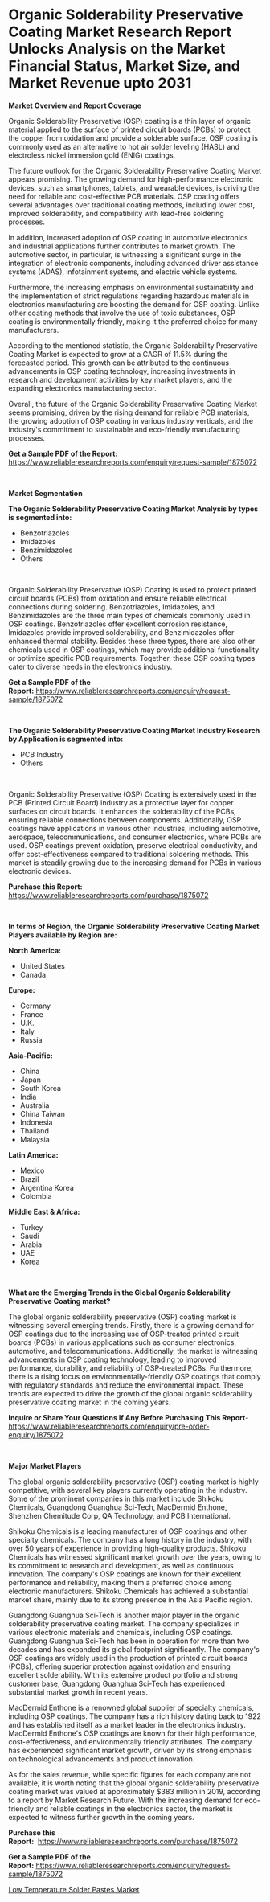 <p><h1>Organic Solderability Preservative Coating Market Research Report Unlocks Analysis on the Market Financial Status, Market Size, and Market Revenue upto 2031</h1></p><p><strong>Market Overview and Report Coverage</strong></p>
<p><p>Organic Solderability Preservative (OSP) coating is a thin layer of organic material applied to the surface of printed circuit boards (PCBs) to protect the copper from oxidation and provide a solderable surface. OSP coating is commonly used as an alternative to hot air solder leveling (HASL) and electroless nickel immersion gold (ENIG) coatings.</p><p>The future outlook for the Organic Solderability Preservative Coating Market appears promising. The growing demand for high-performance electronic devices, such as smartphones, tablets, and wearable devices, is driving the need for reliable and cost-effective PCB materials. OSP coating offers several advantages over traditional coating methods, including lower cost, improved solderability, and compatibility with lead-free soldering processes.</p><p>In addition, increased adoption of OSP coating in automotive electronics and industrial applications further contributes to market growth. The automotive sector, in particular, is witnessing a significant surge in the integration of electronic components, including advanced driver assistance systems (ADAS), infotainment systems, and electric vehicle systems.</p><p>Furthermore, the increasing emphasis on environmental sustainability and the implementation of strict regulations regarding hazardous materials in electronics manufacturing are boosting the demand for OSP coating. Unlike other coating methods that involve the use of toxic substances, OSP coating is environmentally friendly, making it the preferred choice for many manufacturers.</p><p>According to the mentioned statistic, the Organic Solderability Preservative Coating Market is expected to grow at a CAGR of 11.5% during the forecasted period. This growth can be attributed to the continuous advancements in OSP coating technology, increasing investments in research and development activities by key market players, and the expanding electronics manufacturing sector.</p><p>Overall, the future of the Organic Solderability Preservative Coating Market seems promising, driven by the rising demand for reliable PCB materials, the growing adoption of OSP coating in various industry verticals, and the industry's commitment to sustainable and eco-friendly manufacturing processes.</p></p>
<p><strong>Get a Sample PDF of the Report:</strong> <a href="https://www.reliableresearchreports.com/enquiry/request-sample/1875072">https://www.reliableresearchreports.com/enquiry/request-sample/1875072</a></p>
<p>&nbsp;</p>
<p><strong>Market Segmentation</strong></p>
<p><strong>The Organic Solderability Preservative Coating Market Analysis by types is segmented into:</strong></p>
<p><ul><li>Benzotriazoles</li><li>Imidazoles</li><li>Benzimidazoles</li><li>Others</li></ul></p>
<p>&nbsp;</p>
<p><p>Organic Solderability Preservative (OSP) Coating is used to protect printed circuit boards (PCBs) from oxidation and ensure reliable electrical connections during soldering. Benzotriazoles, Imidazoles, and Benzimidazoles are the three main types of chemicals commonly used in OSP coatings. Benzotriazoles offer excellent corrosion resistance, Imidazoles provide improved solderability, and Benzimidazoles offer enhanced thermal stability. Besides these three types, there are also other chemicals used in OSP coatings, which may provide additional functionality or optimize specific PCB requirements. Together, these OSP coating types cater to diverse needs in the electronics industry.</p></p>
<p><strong>Get a Sample PDF of the Report:</strong>&nbsp;<a href="https://www.reliableresearchreports.com/enquiry/request-sample/1875072">https://www.reliableresearchreports.com/enquiry/request-sample/1875072</a></p>
<p>&nbsp;</p>
<p><strong>The Organic Solderability Preservative Coating Market Industry Research by Application is segmented into:</strong></p>
<p><ul><li>PCB Industry</li><li>Others</li></ul></p>
<p>&nbsp;</p>
<p><p>Organic Solderability Preservative (OSP) Coating is extensively used in the PCB (Printed Circuit Board) industry as a protective layer for copper surfaces on circuit boards. It enhances the solderability of the PCBs, ensuring reliable connections between components. Additionally, OSP coatings have applications in various other industries, including automotive, aerospace, telecommunications, and consumer electronics, where PCBs are used. OSP coatings prevent oxidation, preserve electrical conductivity, and offer cost-effectiveness compared to traditional soldering methods. This market is steadily growing due to the increasing demand for PCBs in various electronic devices.</p></p>
<p><strong>Purchase this Report:</strong>&nbsp; <a href="https://www.reliableresearchreports.com/purchase/1875072">https://www.reliableresearchreports.com/purchase/1875072</a></p>
<p>&nbsp;</p>
<p><strong>In terms of Region, the Organic Solderability Preservative Coating Market Players available by Region are:</strong></p>
<p>
    <p> <strong> North America: </strong>
        <ul>
            <li>United States</li>
            <li>Canada</li>
        </ul>
        </p> 
    <p> <strong> Europe: </strong>
        <ul>
            <li>Germany</li>
            <li>France</li>
            <li>U.K.</li>
            <li>Italy</li>
            <li>Russia</li>
        </ul>
        </p> 
    <p> <strong> Asia-Pacific: </strong>
        <ul>
            <li>China</li>
            <li>Japan</li>
            <li>South Korea</li>
            <li>India</li>
            <li>Australia</li>
            <li>China Taiwan</li>
            <li>Indonesia</li>
            <li>Thailand</li>
            <li>Malaysia</li>
        </ul>
        </p> 
    <p> <strong> Latin America: </strong>
        <ul>
            <li>Mexico</li>
            <li>Brazil</li>
            <li>Argentina Korea</li>
            <li>Colombia</li>
        </ul>
        </p> 
    <p> <strong> Middle East & Africa: </strong>
        <ul>
            <li>Turkey</li>
            <li>Saudi</li>
            <li>Arabia</li>
            <li>UAE</li>
            <li>Korea</li>
        </ul>
    </p>
    </p>
<p>&nbsp;</p>
<p><strong>What are the Emerging Trends in the Global Organic Solderability Preservative Coating market?</strong></p>
<p><p>The global organic solderability preservative (OSP) coating market is witnessing several emerging trends. Firstly, there is a growing demand for OSP coatings due to the increasing use of OSP-treated printed circuit boards (PCBs) in various applications such as consumer electronics, automotive, and telecommunications. Additionally, the market is witnessing advancements in OSP coating technology, leading to improved performance, durability, and reliability of OSP-treated PCBs. Furthermore, there is a rising focus on environmentally-friendly OSP coatings that comply with regulatory standards and reduce the environmental impact. These trends are expected to drive the growth of the global organic solderability preservative coating market in the coming years.</p></p>
<p><strong>Inquire or Share Your Questions If Any Before Purchasing This Report</strong>- <a href="https://www.reliableresearchreports.com/enquiry/pre-order-enquiry/1875072">https://www.reliableresearchreports.com/enquiry/pre-order-enquiry/1875072</a></p>
<p>&nbsp;</p>
<p><strong>Major Market Players</strong></p>
<p><p>The global organic solderability preservative (OSP) coating market is highly competitive, with several key players currently operating in the industry. Some of the prominent companies in this market include Shikoku Chemicals, Guangdong Guanghua Sci-Tech, MacDermid Enthone, Shenzhen Chemitude Corp, QA Technology, and PCB International.</p><p>Shikoku Chemicals is a leading manufacturer of OSP coatings and other specialty chemicals. The company has a long history in the industry, with over 50 years of experience in providing high-quality products. Shikoku Chemicals has witnessed significant market growth over the years, owing to its commitment to research and development, as well as continuous innovation. The company's OSP coatings are known for their excellent performance and reliability, making them a preferred choice among electronic manufacturers. Shikoku Chemicals has achieved a substantial market share, mainly due to its strong presence in the Asia Pacific region.</p><p>Guangdong Guanghua Sci-Tech is another major player in the organic solderability preservative coating market. The company specializes in various electronic materials and chemicals, including OSP coatings. Guangdong Guanghua Sci-Tech has been in operation for more than two decades and has expanded its global footprint significantly. The company's OSP coatings are widely used in the production of printed circuit boards (PCBs), offering superior protection against oxidation and ensuring excellent solderability. With its extensive product portfolio and strong customer base, Guangdong Guanghua Sci-Tech has experienced substantial market growth in recent years.</p><p>MacDermid Enthone is a renowned global supplier of specialty chemicals, including OSP coatings. The company has a rich history dating back to 1922 and has established itself as a market leader in the electronics industry. MacDermid Enthone's OSP coatings are known for their high performance, cost-effectiveness, and environmentally friendly attributes. The company has experienced significant market growth, driven by its strong emphasis on technological advancements and product innovation.</p><p>As for the sales revenue, while specific figures for each company are not available, it is worth noting that the global organic solderability preservative coating market was valued at approximately $383 million in 2019, according to a report by Market Research Future. With the increasing demand for eco-friendly and reliable coatings in the electronics sector, the market is expected to witness further growth in the coming years.</p></p>
<p><strong>Purchase this Report:</strong>&nbsp;&nbsp;<a href="https://www.reliableresearchreports.com/purchase/1875072">https://www.reliableresearchreports.com/purchase/1875072</a></p>
<p></p>
<p><strong>Get a Sample PDF of the Report:</strong>&nbsp;<a href="https://www.reliableresearchreports.com/enquiry/request-sample/1875072">https://www.reliableresearchreports.com/enquiry/request-sample/1875072</a></p>
<p><p><a href="https://github.com/GroverBarry/Market-Research-Report-List-2/blob/main/low-temperature-solder-pastes-market.md">Low Temperature Solder Pastes Market</a></p></p>